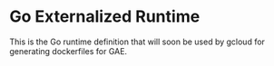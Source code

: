 # Go Externalized Runtime

This is the Go runtime definition that will soon be used by gcloud for
generating dockerfiles for GAE.
